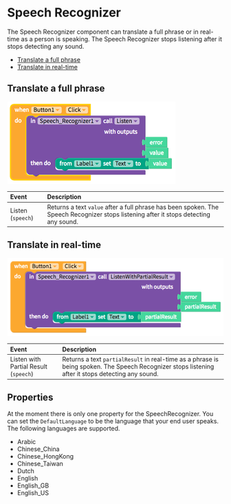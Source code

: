 # Speech Recognizer

The Speech Recognizer component can translate a full phrase or in real-time as a person is speaking. The Speech Recognizer stops listening after it stops detecting any sound.

* [Translate a full phrase](speech-recognizer.md#recognize-a-full-phrase)
* [Translate in real-time](https://github.com/thunkable/thunkable-docs/tree/4a752596e288fca776105e94dc5e863bb9a3e25a/Recognize%20in%20real-time/README.md)

## Translate a full phrase

![](../../../../.gitbook/assets/speech-recognizer-fig-1.png)

| Event | Description |
| :--- | :--- |
| Listen \(`speech`\) | Returns a text `value` after a full phrase has been spoken. The Speech Recognizer stops listening after it stops detecting any sound. |

## Translate in real-time

![](../../../../.gitbook/assets/speech-recognizer-fig-2.png)

| Event | Description |
| :--- | :--- |
| Listen with Partial Result  \(`speech`\) | Returns a text `partialResult` in real-time as a phrase is being spoken. The Speech Recognizer stops listening after it stops detecting any sound. |

## Properties

At the moment there is only one property for the SpeechRecognizer. You can set the `DefaultLanguage` to be the language that your end user speaks. The following languages are supported.

* Arabic
* Chinese\_China
* Chinese\_HongKong
* Chinese\_Taiwan
* Dutch
* English
* English\_GB
* English\_US

